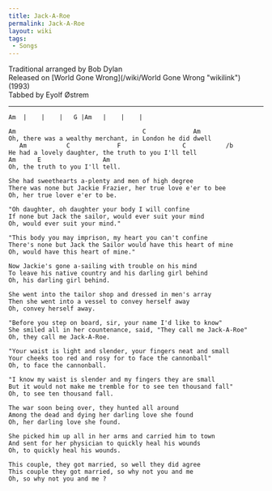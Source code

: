 ```yaml
---
title: Jack-A-Roe
permalink: Jack-A-Roe
layout: wiki
tags:
 - Songs
---
```


Traditional arranged by Bob Dylan  
Released on [World Gone Wrong](/wiki/World Gone Wrong "wikilink") (1993)  
Tabbed by Eyolf Østrem

* * * * *

    Am  |    |    |   G |Am   |    |    |

    Am                                   C             Am
    Oh, there was a wealthy merchant, in London he did dwell
       Am           C             F                 C           /b
    He had a lovely daughter, the truth to you I'll tell
    Am      E                 Am
    Oh, the truth to you I'll tell.

    She had sweethearts a-plenty and men of high degree
    There was none but Jackie Frazier, her true love e'er to bee
    Oh, her true lover e'er to be.

    "Oh daughter, oh daughter your body I will confine
    If none but Jack the sailor, would ever suit your mind
    Oh, would ever suit your mind."

    "This body you may imprison, my heart you can't confine
    There's none but Jack the Sailor would have this heart of mine
    Oh, would have this heart of mine."

    Now Jackie's gone a-sailing with trouble on his mind
    To leave his native country and his darling girl behind
    Oh, his darling girl behind.

    She went into the tailor shop and dressed in men's array
    Then she went into a vessel to convey herself away
    Oh, convey herself away.

    "Before you step on board, sir, your name I'd like to know"
    She smiled all in her countenance, said, "They call me Jack-A-Roe"
    Oh, they call me Jack-A-Roe.

    "Your waist is light and slender, your fingers neat and small
    Your cheeks too red and rosy for to face the cannonball"
    Oh, to face the cannonball.

    "I know my waist is slender and my fingers they are small
    But it would not make me tremble for to see ten thousand fall"
    Oh, to see ten thousand fall.

    The war soon being over, they hunted all around
    Among the dead and dying her darling love she found
    Oh, her darling love she found.

    She picked him up all in her arms and carried him to town
    And sent for her physician to quickly heal his wounds
    Oh, to quickly heal his wounds.

    This couple, they got married, so well they did agree
    This couple they got married, so why not you and me
    Oh, so why not you and me ?
